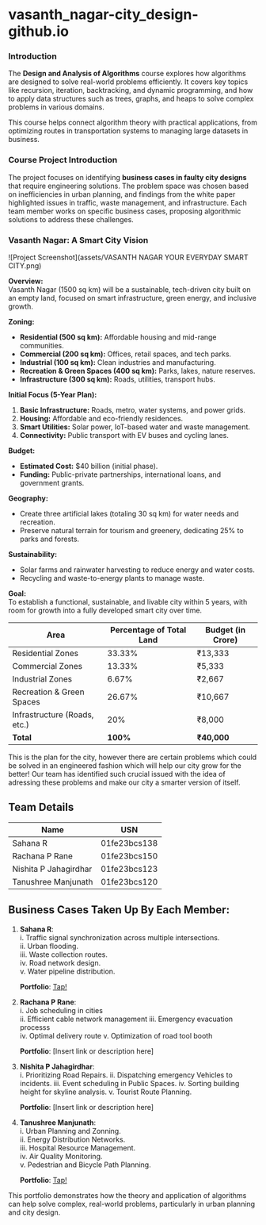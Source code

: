 # vasanth_nagar-city_design-github.io
### Introduction

The **Design and Analysis of Algorithms** course explores how algorithms are designed to solve real-world problems efficiently. It covers key topics like recursion, iteration, backtracking, and dynamic programming, and how to apply data structures such as trees, graphs, and heaps to solve complex problems in various domains.

This course helps connect algorithm theory with practical applications, from optimizing routes in transportation systems to managing large datasets in business.

### Course Project Introduction

The project focuses on identifying **business cases in faulty city designs** that require engineering solutions. The problem space was chosen based on inefficiencies in urban planning, and findings from the white paper highlighted issues in traffic, waste management, and infrastructure. Each team member works on specific business cases, proposing algorithmic solutions to address these challenges.



### **Vasanth Nagar: A Smart City Vision**  

![Project Screenshot](assets/VASANTH NAGAR YOUR EVERYDAY SMART CITY.png)

**Overview:**  
Vasanth Nagar (1500 sq km) will be a sustainable, tech-driven city built on an empty land, focused on smart infrastructure, green energy, and inclusive growth.  

**Zoning:**  
- **Residential (500 sq km):** Affordable housing and mid-range communities.  
- **Commercial (200 sq km):** Offices, retail spaces, and tech parks.  
- **Industrial (100 sq km):** Clean industries and manufacturing.  
- **Recreation & Green Spaces (400 sq km):** Parks, lakes, nature reserves.  
- **Infrastructure (300 sq km):** Roads, utilities, transport hubs.  

**Initial Focus (5-Year Plan):**  
1. **Basic Infrastructure:** Roads, metro, water systems, and power grids.  
2. **Housing:** Affordable and eco-friendly residences.  
3. **Smart Utilities:** Solar power, IoT-based water and waste management.  
4. **Connectivity:** Public transport with EV buses and cycling lanes.  

**Budget:**  
- **Estimated Cost:** $40 billion (initial phase).  
- **Funding:** Public-private partnerships, international loans, and government grants.  

**Geography:**  
- Create three artificial lakes (totaling 30 sq km) for water needs and recreation.  
- Preserve natural terrain for tourism and greenery, dedicating 25% to parks and forests.  

**Sustainability:**  
- Solar farms and rainwater harvesting to reduce energy and water costs.  
- Recycling and waste-to-energy plants to manage waste.  

**Goal:**  
To establish a functional, sustainable, and livable city within 5 years, with room for growth into a fully developed smart city over time.  


| Area                        | Percentage of Total Land | Budget (in Crore) |
|-----------------------------|--------------------------|-------------------|
| Residential Zones            | 33.33%                   | ₹13,333           |
| Commercial Zones             | 13.33%                   | ₹5,333            |
| Industrial Zones             | 6.67%                    | ₹2,667            |
| Recreation & Green Spaces    | 26.67%                   | ₹10,667           |
| Infrastructure (Roads, etc.) | 20%                      | ₹8,000            |
| **Total**                    | **100%**                 | **₹40,000**       |


This is the plan for the city, however there are certain problems which could be solved in an engineered fashion which will help our city grow for the better!
Our team has identified such crucial issued with the idea of adressing these problems and make our city a smarter version of itself.

## Team Details

| **Name**                 | **USN**          |
|--------------------------|------------------|
| Sahana R                | 01fe23bcs138     |
| Rachana P Rane          | 01fe23bcs150     |
| Nishita P Jahagirdhar   | 01fe23bcs123     |
| Tanushree Manjunath     | 01fe23bcs120     |

## Business Cases Taken Up By Each Member:

1. **Sahana R**:  
   i.   Traffic signal synchronization across multiple intersections.  
   ii.  Urban flooding.  
   iii. Waste collection routes.  
   iv.  Road network design.  
   v.   Water pipeline distribution.
   
   **Portfolio**: [Tap!](https://sahana8866.github.io/rsahana.github.io/)


3. **Rachana P Rane**:  
   i.   Job scheduling in cities   
   ii. Efficient cable network management 
   iii.  Emergency evacuation processs  
   iv.  Optimal delivery route
   v.  Optimization of road tool booth
   
   **Portfolio**: [Insert link or description here]

5. **Nishita P Jahagirdhar**:  
   i. Prioritizing Road Repairs.
   ii. Dispatching emergency Vehicles to incidents.
   iii. Event scheduling in Public Spaces.
   iv. Sorting building height for skyline analysis.
   v. Tourist Route Planning.
   
   **Portfolio**: [Insert link or description here]

6. **Tanushree Manjunath**:  
   i. Urban Planning and Zonning.  
   ii. Energy Distribution Networks.  
   iii. Hospital Resource Management.  
   iv. Air Quality Monitoring.  
   v. Pedestrian and Bicycle Path Planning.

   **Portfolio**: [Tap!](https://01fe23bcs120.github.io/)



This portfolio demonstrates how the theory and application of algorithms can help solve complex, real-world problems, particularly in urban planning and city design.
